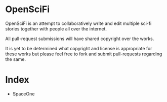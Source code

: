 OpenSciFi
=========

OpenSciFi is an attempt to collaboratively write and edit multiple sci-fi stories together with people all over the internet.

All pull-request submissions will have shared copyright over the works. 

It is yet to be determined what copyright and license is appropriate for these works but please feel free to fork and submit pull-requests regarding the same.


Index
=====

* SpaceOne
